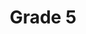 ---
title: "Grade 5"
collection: experiences
file_name: 'NicoleLeong.pdf'
email: 'nicole.leong@yrdsb.ca'
description: In May of 2023 I did a placement in a grade 5 classroom for 4 weeks. I taught a ukulele unit in music class, both fractions and probability in math, forces acting on structures in science, substance abuse in health, pastel art, and poetry in literacy. 
start: 2023-05-01
---
